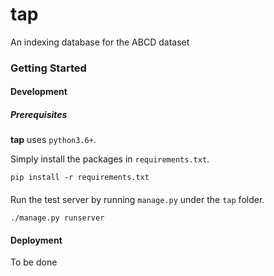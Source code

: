 # tap
An indexing database for the ABCD dataset

### Getting Started

#### Development

##### Prerequisites
**tap** uses `python3.6+`.

Simply install the packages in `requirements.txt`.

```
pip install -r requirements.txt
```
####
Run the test server by running `manage.py` under the `tap` folder.

```
./manage.py runserver
```

#### Deployment
To be done
